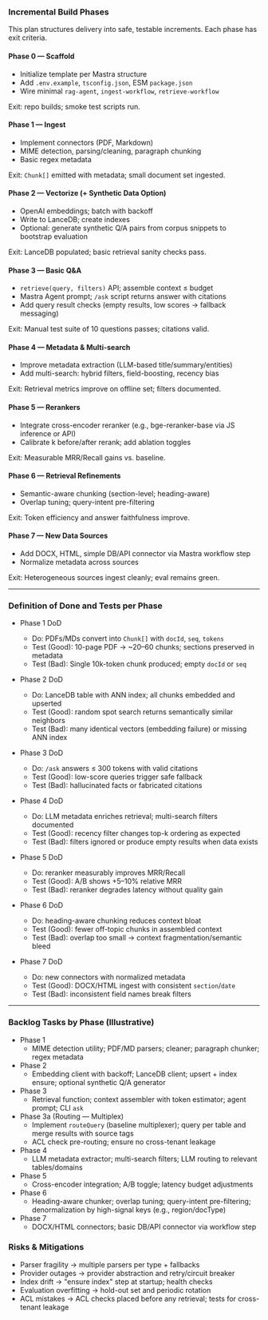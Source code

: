 ### Incremental Build Phases

This plan structures delivery into safe, testable increments. Each phase has exit criteria.

#### Phase 0 — Scaffold
- Initialize template per Mastra structure
- Add `.env.example`, `tsconfig.json`, ESM `package.json`
- Wire minimal `rag-agent`, `ingest-workflow`, `retrieve-workflow`

Exit: repo builds; smoke test scripts run.

#### Phase 1 — Ingest
- Implement connectors (PDF, Markdown)
- MIME detection, parsing/cleaning, paragraph chunking
- Basic regex metadata

Exit: `Chunk[]` emitted with metadata; small document set ingested.

#### Phase 2 — Vectorize (+ Synthetic Data Option)
- OpenAI embeddings; batch with backoff
- Write to LanceDB; create indexes
- Optional: generate synthetic Q/A pairs from corpus snippets to bootstrap evaluation

Exit: LanceDB populated; basic retrieval sanity checks pass.

#### Phase 3 — Basic Q&A
- `retrieve(query, filters)` API; assemble context ≤ budget
- Mastra Agent prompt; `/ask` script returns answer with citations
- Add query result checks (empty results, low scores → fallback messaging)

Exit: Manual test suite of 10 questions passes; citations valid.

#### Phase 4 — Metadata & Multi-search
- Improve metadata extraction (LLM-based title/summary/entities)
- Add multi-search: hybrid filters, field-boosting, recency bias

Exit: Retrieval metrics improve on offline set; filters documented.

#### Phase 5 — Rerankers
- Integrate cross-encoder reranker (e.g., bge-reranker-base via JS inference or API)
- Calibrate k before/after rerank; add ablation toggles

Exit: Measurable MRR/Recall gains vs. baseline.

#### Phase 6 — Retrieval Refinements
- Semantic-aware chunking (section-level; heading-aware)
- Overlap tuning; query-intent pre-filtering

Exit: Token efficiency and answer faithfulness improve.

#### Phase 7 — New Data Sources
- Add DOCX, HTML, simple DB/API connector via Mastra workflow step
- Normalize metadata across sources

Exit: Heterogeneous sources ingest cleanly; eval remains green.

---

### Definition of Done and Tests per Phase

- Phase 1 DoD
  - Do: PDFs/MDs convert into `Chunk[]` with `docId`, `seq`, `tokens`
  - Test (Good): 10-page PDF → ~20–60 chunks; sections preserved in metadata
  - Test (Bad): Single 10k-token chunk produced; empty `docId` or `seq`

- Phase 2 DoD
  - Do: LanceDB table with ANN index; all chunks embedded and upserted
  - Test (Good): random spot search returns semantically similar neighbors
  - Test (Bad): many identical vectors (embedding failure) or missing ANN index

- Phase 3 DoD
  - Do: `/ask` answers ≤ 300 tokens with valid citations
  - Test (Good): low-score queries trigger safe fallback
  - Test (Bad): hallucinated facts or fabricated citations

- Phase 4 DoD
  - Do: LLM metadata enriches retrieval; multi-search filters documented
  - Test (Good): recency filter changes top-k ordering as expected
  - Test (Bad): filters ignored or produce empty results when data exists

- Phase 5 DoD
  - Do: reranker measurably improves MRR/Recall
  - Test (Good): A/B shows +5–10% relative MRR
  - Test (Bad): reranker degrades latency without quality gain

- Phase 6 DoD
  - Do: heading-aware chunking reduces context bloat
  - Test (Good): fewer off-topic chunks in assembled context
  - Test (Bad): overlap too small → context fragmentation/semantic bleed

- Phase 7 DoD
  - Do: new connectors with normalized metadata
  - Test (Good): DOCX/HTML ingest with consistent `section`/`date`
  - Test (Bad): inconsistent field names break filters

---

### Backlog Tasks by Phase (Illustrative)

- Phase 1
  - MIME detection utility; PDF/MD parsers; cleaner; paragraph chunker; regex metadata
- Phase 2
  - Embedding client with backoff; LanceDB client; upsert + index ensure; optional synthetic Q/A generator
- Phase 3
  - Retrieval function; context assembler with token estimator; agent prompt; CLI `ask`
- Phase 3a (Routing — Multiplex)
  - Implement `routeQuery` (baseline multiplexer); query per table and merge results with source tags
  - ACL check pre-routing; ensure no cross-tenant leakage
- Phase 4
  - LLM metadata extractor; multi-search filters; LLM routing to relevant tables/domains
- Phase 5
  - Cross-encoder integration; A/B toggle; latency budget adjustments
- Phase 6
  - Heading-aware chunker; overlap tuning; query-intent pre-filtering; denormalization by high-signal keys (e.g., region/docType)
- Phase 7
  - DOCX/HTML connectors; basic DB/API connector via workflow step

### Risks & Mitigations
- Parser fragility → multiple parsers per type + fallbacks
- Provider outages → provider abstraction and retry/circuit breaker
- Index drift → "ensure index" step at startup; health checks
- Evaluation overfitting → hold-out set and periodic rotation
 - ACL mistakes → ACL checks placed before any retrieval; tests for cross-tenant leakage


